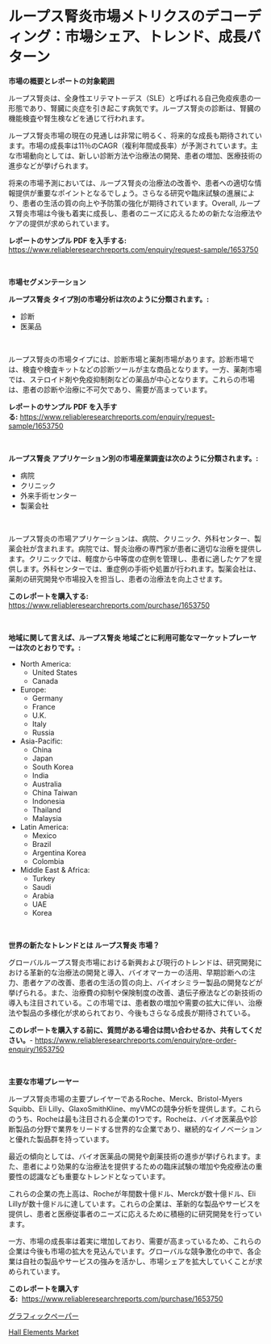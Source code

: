<p><h1>ループス腎炎市場メトリクスのデコーディング：市場シェア、トレンド、成長パターン</h1></p><p><strong>市場の概要とレポートの対象範囲</strong></p>
<p><p>ループス腎炎は、全身性エリテマトーデス（SLE）と呼ばれる自己免疫疾患の一形態であり、腎臓に炎症を引き起こす病気です。ループス腎炎の診断は、腎臓の機能検査や腎生検などを通じて行われます。</p><p>ループス腎炎市場の現在の見通しは非常に明るく、将来的な成長も期待されています。市場の成長率は11％のCAGR（複利年間成長率）が予測されています。主な市場動向としては、新しい診断方法や治療法の開発、患者の増加、医療技術の進歩などが挙げられます。</p><p>将来の市場予測においては、ループス腎炎の治療法の改善や、患者への適切な情報提供が重要なポイントとなるでしょう。さらなる研究や臨床試験の進展により、患者の生活の質の向上や予防策の強化が期待されています。Overall, ループス腎炎市場は今後も着実に成長し、患者のニーズに応えるための新たな治療法やケアの提供が求められています。</p></p>
<p><strong>レポートのサンプル PDF を入手する:</strong> <a href="https://www.reliableresearchreports.com/enquiry/request-sample/1653750">https://www.reliableresearchreports.com/enquiry/request-sample/1653750</a></p>
<p>&nbsp;</p>
<p><strong>市場セグメンテーション</strong></p>
<p><strong>ループス腎炎 タイプ別の市場分析は次のように分類されます。:</strong></p>
<p><ul><li>診断</li><li>医薬品</li></ul></p>
<p>&nbsp;</p>
<p><p>ループス腎炎の市場タイプには、診断市場と薬剤市場があります。診断市場では、検査や検査キットなどの診断ツールが主な商品となります。一方、薬剤市場では、ステロイド剤や免疫抑制剤などの薬品が中心となります。これらの市場は、患者の診断や治療に不可欠であり、需要が高まっています。</p></p>
<p><strong>レポートのサンプル PDF を入手する:</strong>&nbsp;<a href="https://www.reliableresearchreports.com/enquiry/request-sample/1653750">https://www.reliableresearchreports.com/enquiry/request-sample/1653750</a></p>
<p>&nbsp;</p>
<p><strong> ループス腎炎 アプリケーション別の市場産業調査は次のように分類されます。:</strong></p>
<p><ul><li>病院</li><li>クリニック</li><li>外来手術センター</li><li>製薬会社</li></ul></p>
<p>&nbsp;</p>
<p><p>ループス腎炎の市場アプリケーションは、病院、クリニック、外科センター、製薬会社が含まれます。病院では、腎炎治療の専門家が患者に適切な治療を提供します。クリニックでは、軽度から中等度の症例を管理し、患者に適したケアを提供します。外科センターでは、重症例の手術や処置が行われます。製薬会社は、薬剤の研究開発や市場投入を担当し、患者の治療法を向上させます。</p></p>
<p><strong>このレポートを購入する:</strong>&nbsp; <a href="https://www.reliableresearchreports.com/purchase/1653750">https://www.reliableresearchreports.com/purchase/1653750</a></p>
<p>&nbsp;</p>
<p><strong>地域に関して言えば、ループス腎炎 地域ごとに利用可能なマーケットプレーヤーは次のとおりです。:</strong></p>
<p><ul>
    <li>
        North America:
        <ul>
            <li>United States</li>
            <li>Canada</li>
        </ul>
    </li>
    <li>
        Europe:
        <ul>
            <li>Germany</li>
            <li>France</li>
            <li>U.K.</li>
            <li>Italy</li>
            <li>Russia</li>
        </ul>
    </li>
    <li>
        Asia-Pacific:
        <ul>
            <li>China</li>
            <li>Japan</li>
            <li>South Korea</li>
            <li>India</li>
            <li>Australia</li>
            <li>China Taiwan</li>
            <li>Indonesia</li>
            <li>Thailand</li>
            <li>Malaysia</li>
        </ul>
    </li>
    <li>
        Latin America:
        <ul>
            <li>Mexico</li>
            <li>Brazil</li>
            <li>Argentina Korea</li>
            <li>Colombia</li>
        </ul>
    </li>
    <li>
        Middle East & Africa:
        <ul>
            <li>Turkey</li>
            <li>Saudi</li>
            <li>Arabia</li>
            <li>UAE</li>
            <li>Korea</li>
        </ul>
    </li>
    </ul></p>
<p>&nbsp;</p>
<p><strong>世界の新たなトレンドとは ループス腎炎 市場？</strong></p>
<p><p>グローバルループス腎炎市場における新興および現行のトレンドは、研究開発における革新的な治療法の開発と導入、バイオマーカーの活用、早期診断への注力、患者ケアの改善、患者の生活の質の向上、バイオシミラー製品の開発などが挙げられる。また、治療費の抑制や保険制度の改善、遺伝子療法などの新技術の導入も注目されている。この市場では、患者数の増加や需要の拡大に伴い、治療法や製品の多様化が求められており、今後もさらなる成長が期待されている。</p></p>
<p><strong>このレポートを購入する前に、質問がある場合は問い合わせるか、共有してください。</strong>- <a href="https://www.reliableresearchreports.com/enquiry/pre-order-enquiry/1653750">https://www.reliableresearchreports.com/enquiry/pre-order-enquiry/1653750</a></p>
<p>&nbsp;</p>
<p><strong>主要な市場プレーヤー</strong></p>
<p><p>ループス腎炎市場の主要プレイヤーであるRoche、Merck、Bristol-Myers Squibb、Eli Lilly、GlaxoSmithKline、myVMCの競争分析を提供します。これらのうち、Rocheは最も注目される企業の1つです。Rocheは、バイオ医薬品や診断製品の分野で業界をリードする世界的な企業であり、継続的なイノベーションと優れた製品群を持っています。</p><p>最近の傾向としては、バイオ医薬品の開発や創薬技術の進歩が挙げられます。また、患者により効果的な治療法を提供するための臨床試験の増加や免疫療法の重要性の認識なども重要なトレンドとなっています。</p><p>これらの企業の売上高は、Rocheが年間数十億ドル、Merckが数十億ドル、Eli Lillyが数十億ドルに達しています。これらの企業は、革新的な製品やサービスを提供し、患者と医療従事者のニーズに応えるために積極的に研究開発を行っています。</p><p>一方、市場の成長率は着実に増加しており、需要が高まっているため、これらの企業は今後も市場の拡大を見込んでいます。グローバルな競争激化の中で、各企業は自社の製品やサービスの強みを活かし、市場シェアを拡大していくことが求められています。</p></p>
<p><strong>このレポートを購入する:</strong>&nbsp;&nbsp;<a href="https://www.reliableresearchreports.com/purchase/1653750">https://www.reliableresearchreports.com/purchase/1653750</a></p>
<p><p><a href="https://github.com/one-cool-chick/Market-Research-Report-List-1/blob/main/959911010999.md">グラフィックペーパー</a></p><p><a href="https://github.com/danielneavesallisons03mba/Market-Research-Report-List-1/blob/main/hall-elements-market.md">Hall Elements Market</a></p></p>